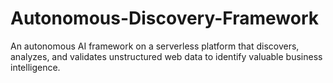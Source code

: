# Autonomous-Discovery-Framework
An autonomous AI framework on a serverless platform that discovers, analyzes, and validates unstructured web data to identify valuable business intelligence.
